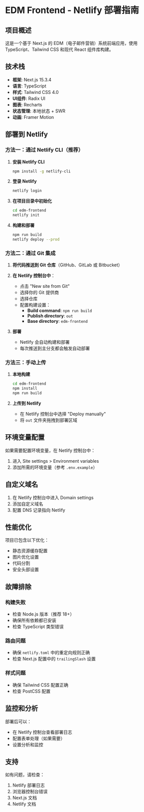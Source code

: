 # EDM Frontend - Netlify 部署指南

## 项目概述
这是一个基于 Next.js 的 EDM（电子邮件营销）系统前端应用，使用 TypeScript、Tailwind CSS 和现代 React 组件库构建。

## 技术栈
- **框架**: Next.js 15.3.4
- **语言**: TypeScript
- **样式**: Tailwind CSS 4.0
- **UI组件**: Radix UI
- **图表**: Recharts
- **状态管理**: 本地状态 + SWR
- **动画**: Framer Motion

## 部署到 Netlify

### 方法一：通过 Netlify CLI（推荐）

1. **安装 Netlify CLI**
   ```bash
   npm install -g netlify-cli
   ```

2. **登录 Netlify**
   ```bash
   netlify login
   ```

3. **在项目目录中初始化**
   ```bash
   cd edm-frontend
   netlify init
   ```

4. **构建和部署**
   ```bash
   npm run build
   netlify deploy --prod
   ```

### 方法二：通过 Git 集成

1. **将代码推送到 Git 仓库**（GitHub、GitLab 或 Bitbucket）

2. **在 Netlify 控制台中**：
   - 点击 "New site from Git"
   - 选择你的 Git 提供商
   - 选择仓库
   - 配置构建设置：
     - **Build command**: `npm run build`
     - **Publish directory**: `out`
     - **Base directory**: `edm-frontend`

3. **部署**
   - Netlify 会自动构建和部署
   - 每次推送到主分支都会触发自动部署

### 方法三：手动上传

1. **本地构建**
   ```bash
   cd edm-frontend
   npm install
   npm run build
   ```

2. **上传到 Netlify**
   - 在 Netlify 控制台中选择 "Deploy manually"
   - 将 `out` 文件夹拖拽到部署区域

## 环境变量配置

如果需要配置环境变量，在 Netlify 控制台中：
1. 进入 Site settings > Environment variables
2. 添加所需的环境变量（参考 `.env.example`）

## 自定义域名

1. 在 Netlify 控制台中进入 Domain settings
2. 添加自定义域名
3. 配置 DNS 记录指向 Netlify

## 性能优化

项目已包含以下优化：
- 静态资源缓存配置
- 图片优化设置
- 代码分割
- 安全头部设置

## 故障排除

### 构建失败
- 检查 Node.js 版本（推荐 18+）
- 确保所有依赖都已安装
- 检查 TypeScript 类型错误

### 路由问题
- 确保 `netlify.toml` 中的重定向规则正确
- 检查 Next.js 配置中的 `trailingSlash` 设置

### 样式问题
- 确保 Tailwind CSS 配置正确
- 检查 PostCSS 配置

## 监控和分析

部署后可以：
- 在 Netlify 控制台查看部署日志
- 配置表单处理（如果需要）
- 设置分析和监控

## 支持

如有问题，请检查：
1. Netlify 部署日志
2. 浏览器控制台错误
3. Next.js 文档
4. Netlify 文档
